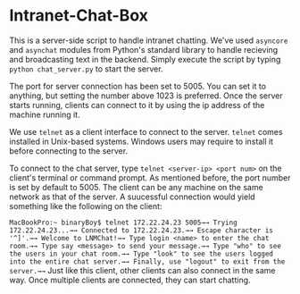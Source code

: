 # Intranet-Chat-Box
This is a server-side script to handle intranet chatting. We've used `asyncore` and `asynchat` modules from Python's standard library to handle recieving and broadcasting text in the backend. Simply execute the script by typing `python chat_server.py` to start the server. 

The port for server connection has been set to 5005. You can set it to anything, but setting the number above 1023 is preferred. Once the server starts running, clients can connect to it by using the ip address of the machine running it.

We use `telnet` as a client interface to connect to the server. `telnet` comes installed in Unix-based systems. Windows users may require to install it before connecting to the server.

To connect to the chat server, type `telnet <server-ip> <port num>` on the client's terminal or command prompt.  As mentioned before, the port number is set by default to 5005. The client can be any machine on the same network as that of the server. A suucessful connection would yield something like the following on the client:

`
MacBookPro:~ binaryBoy$ telnet 172.22.24.23 5005→→
Trying 172.22.24.23...→→
Connected to 172.22.24.23.→→
Escape character is '^]'.→→
Welcome to LNMChat!→→
Type login <name> to enter the chat room.→→
Type say <message> to send your message.→→
Type "who" to see the users in your chat room.→→
Type "look" to see the users logged into the entire chat server.→→
Finally, use "logout" to exit from the server.→→
`
Just like this client, other clients can also connect in the same way. Once multiple clients are connected, they can start chatting. 

